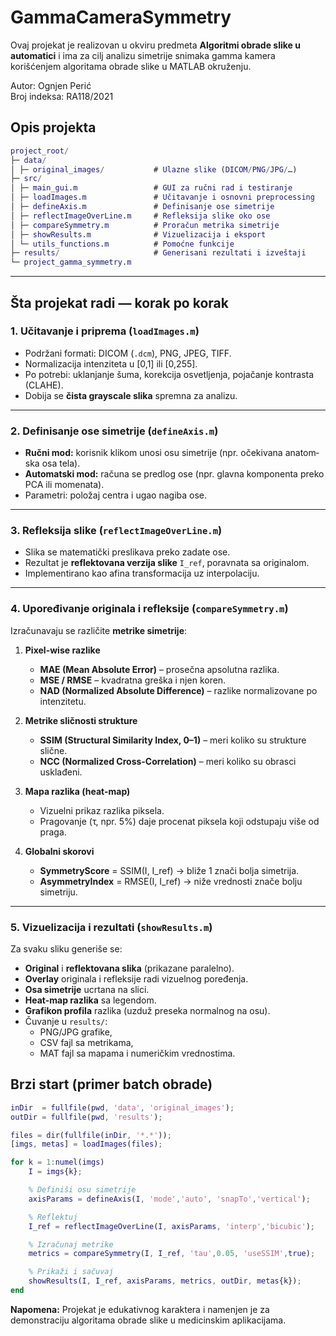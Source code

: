 # GammaCameraSymmetry
Ovaj projekat je realizovan u okviru predmeta **Algoritmi obrade slike u automatici** i ima za cilj analizu simetrije snimaka gamma kamera korišćenjem algoritama obrade slike u MATLAB okruženju.

Autor: Ognjen Perić  
Broj indeksa: RA118/2021

## Opis projekta
```matlab
project_root/
├─ data/
│ ├─ original_images/           # Ulazne slike (DICOM/PNG/JPG/…)
├─ src/
│ ├─ main_gui.m                 # GUI za ručni rad i testiranje
│ ├─ loadImages.m               # Učitavanje i osnovni preprocessing
│ ├─ defineAxis.m               # Definisanje ose simetrije
│ ├─ reflectImageOverLine.m     # Refleksija slike oko ose
│ ├─ compareSymmetry.m          # Proračun metrika simetrije
│ ├─ showResults.m              # Vizuelizacija i eksport
│ └─ utils_functions.m          # Pomoćne funkcije
├─ results/                     # Generisani rezultati i izveštaji
└─ project_gamma_symmetry.m 
```
---

## Šta projekat radi — korak po korak

### 1. Učitavanje i priprema (`loadImages.m`)
- Podržani formati: DICOM (`.dcm`), PNG, JPEG, TIFF.
- Normalizacija intenziteta u [0,1] ili [0,255].
- Po potrebi: uklanjanje šuma, korekcija osvetljenja, pojačanje kontrasta (CLAHE).
- Dobija se **čista grayscale slika** spremna za analizu.

---

### 2. Definisanje ose simetrije (`defineAxis.m`)
- **Ručni mod:** korisnik klikom unosi osu simetrije (npr. očekivana anatom­ska osa tela).
- **Automatski mod:** računa se predlog ose (npr. glavna komponenta preko PCA ili momenata).
- Parametri: položaj centra i ugao nagiba ose.

---

### 3. Refleksija slike (`reflectImageOverLine.m`)
- Slika se matematički preslikava preko zadate ose.
- Rezultat je **reflektovana verzija slike** `I_ref`, poravnata sa originalom.
- Implementirano kao afina transformacija uz interpolaciju.

---

### 4. Upoređivanje originala i refleksije (`compareSymmetry.m`)
Izračunavaju se različite **metrike simetrije**:

1. **Pixel-wise razlike**
   - **MAE (Mean Absolute Error)** – prosečna apsolutna razlika.
   - **MSE / RMSE** – kvadratna greška i njen koren.
   - **NAD (Normalized Absolute Difference)** – razlike normalizovane po intenzitetu.

2. **Metrike sličnosti strukture**
   - **SSIM (Structural Similarity Index, 0–1)** – meri koliko su strukture slične.
   - **NCC (Normalized Cross-Correlation)** – meri koliko su obrasci usklađeni.

3. **Mapa razlika (heat-map)**
   - Vizuelni prikaz razlika piksela.
   - Pragovanje (τ, npr. 5%) daje procenat piksela koji odstupaju više od praga.

4. **Globalni skorovi**
   - **SymmetryScore** = SSIM(I, I_ref) → bliže 1 znači bolja simetrija.
   - **AsymmetryIndex** = RMSE(I, I_ref) → niže vrednosti znače bolju simetriju.

---

### 5. Vizuelizacija i rezultati (`showResults.m`)
Za svaku sliku generiše se:

- **Original** i **reflektovana slika** (prikazane paralelno).
- **Overlay** originala i refleksije radi vizuelnog poređenja.
- **Osa simetrije** ucrtana na slici.
- **Heat-map razlika** sa legendom.
- **Grafikon profila** razlika (uzduž preseka normalnog na osu).
- Čuvanje u `results/`:
  - PNG/JPG grafike,
  - CSV fajl sa metrikama,
  - MAT fajl sa mapama i numeričkim vrednostima.

## Brzi start (primer batch obrade)

```matlab
inDir  = fullfile(pwd, 'data', 'original_images');
outDir = fullfile(pwd, 'results');

files = dir(fullfile(inDir, '*.*'));
[imgs, metas] = loadImages(files);

for k = 1:numel(imgs)
    I = imgs{k};

    % Definiši osu simetrije
    axisParams = defineAxis(I, 'mode','auto', 'snapTo','vertical');

    % Reflektuj
    I_ref = reflectImageOverLine(I, axisParams, 'interp','bicubic');

    % Izračunaj metrike
    metrics = compareSymmetry(I, I_ref, 'tau',0.05, 'useSSIM',true);

    % Prikaži i sačuvaj
    showResults(I, I_ref, axisParams, metrics, outDir, metas{k});
end

```
**Napomena:** Projekat je edukativnog karaktera i namenjen je za demonstraciju algoritama obrade slike u medicinskim aplikacijama.
